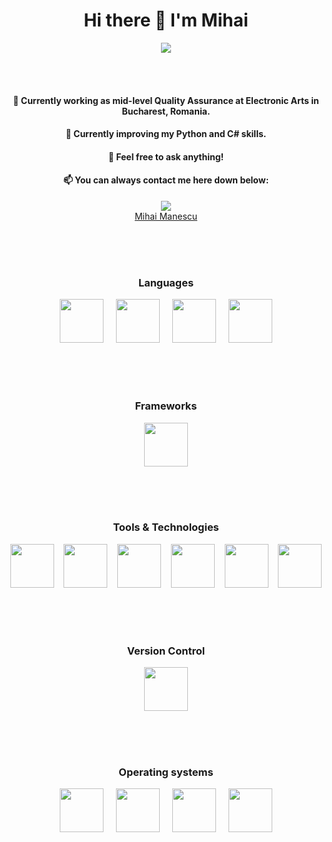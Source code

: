  <h1 align="center">Hi there 👋 I'm Mihai</h1>
 
 <div align="center">
  <img src="https://komarev.com/ghpvc/?username=cyberdvitamin&color=blueviolet" />
 </div>


<br><br>

<div align="center">
 <h4> 🔭 Currently working as mid-level Quality Assurance at Electronic Arts in Bucharest, Romania. </h4>
 <h4> 🌱 Currently improving my Python and C# skills. </h4>
 <h4> 💬 Feel free to ask anything! </h4>
 <h4> 📫 You can always contact me here down below: </h4>

 <a target="_blank" href="https://www.linkedin.com/in/mihai-manescu-442911204/">
    <img src="https://raw.githubusercontent.com/pentr32/pentr32/main/IMAGINE.PNG" />
 </a>
 <script src="https://platform.linkedin.com/badges/js/profile.js" async defer type="text/javascript"></script>
 <div class="badge-base LI-profile-badge" data-locale="en_US" data-size="medium" data-theme="dark" data-type="HORIZONTAL" data-vanity="mihai-manescu-442911204" data-version="v1"><a class="badge-base__link LI-simple-link" href="https://ro.linkedin.com/in/mihai-manescu-442911204?trk=profile-badge">Mihai Manescu</a></div>
              

 
</div>




<!-- ![Anurag's GitHub stats](https://github-readme-stats.vercel.app/api?username=cyberdvitamin&show_icons=true&theme=tokyonight) -->

<br><br><br>

<div align="center">
 <h3> Languages </h3>
 
 <img src="https://cdn.jsdelivr.net/gh/devicons/devicon/icons/csharp/csharp-original.svg" width="70" height="70" /> &nbsp;&nbsp;&nbsp; <img src="https://cdn.jsdelivr.net/gh/devicons/devicon/icons/cplusplus/cplusplus-original.svg" widht="70" height="70" /> &nbsp;&nbsp;&nbsp; <img src="https://cdn.jsdelivr.net/gh/devicons/devicon/icons/java/java-original-wordmark.svg" width="70" height="70" /> &nbsp;&nbsp;&nbsp; <img src="https://cdn.jsdelivr.net/gh/devicons/devicon/icons/python/python-original-wordmark.svg" width="70" height="70" />
 
 <br><br><br>

 <h3> Frameworks </h3>
 
 <img src="https://cdn.jsdelivr.net/gh/devicons/devicon/icons/dotnetcore/dotnetcore-original.svg" width="70" height="70" />
 
 <br><br><br>
 
 <h3> Tools & Technologies </h3>
 
 <img src="https://cdn.jsdelivr.net/gh/devicons/devicon/icons/intellij/intellij-original-wordmark.svg" width="70" height="70" /> &nbsp;&nbsp; <img src="https://cdn.jsdelivr.net/gh/devicons/devicon/icons/visualstudio/visualstudio-plain.svg" width="70" height="70" /> &nbsp;&nbsp; <img src="https://cdn.jsdelivr.net/gh/devicons/devicon/icons/figma/figma-original.svg" width="70" height="70" /> &nbsp;&nbsp; <img src="https://cdn.jsdelivr.net/gh/devicons/devicon/icons/pycharm/pycharm-original.svg" width="70" height="70" /> &nbsp;&nbsp;  <img src="https://cdn.jsdelivr.net/gh/devicons/devicon/icons/mysql/mysql-original-wordmark.svg" width="70" height="70" /> &nbsp;&nbsp; <img src="https://cdn.jsdelivr.net/gh/devicons/devicon/icons/microsoftsqlserver/microsoftsqlserver-plain-wordmark.svg" width="70" height="70" />

  
 <br><br><br>
 
 <h3> Version Control </h3>
 
 <img src="https://cdn.jsdelivr.net/gh/devicons/devicon/icons/github/github-original-wordmark.svg" width="70" height="70" />
 
 <br><br><br>
 
 <h3> Operating systems </h3>
 
  <img src="https://cdn.jsdelivr.net/gh/devicons/devicon/icons/linux/linux-original.svg" width="70" height="70" /> &nbsp;&nbsp;&nbsp; <img src="https://cdn.jsdelivr.net/gh/devicons/devicon/icons/ubuntu/ubuntu-plain-wordmark.svg" width="70" height="70" /> &nbsp;&nbsp;&nbsp; <img src="https://cdn.jsdelivr.net/gh/devicons/devicon/icons/debian/debian-plain-wordmark.svg" width="70" height="70" /> &nbsp;&nbsp;&nbsp; <img src="https://cdn.jsdelivr.net/gh/devicons/devicon/icons/windows8/windows8-original.svg" width="70" height="70" /> 
 

 </div>
